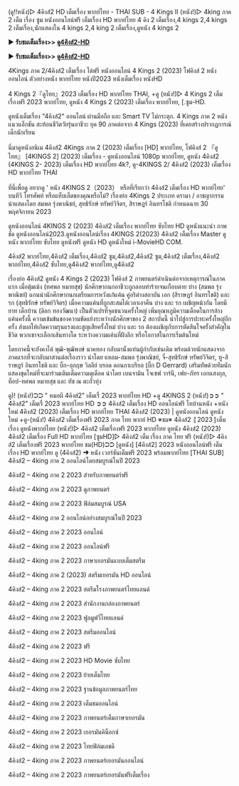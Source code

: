 (ดู!!หนัง)▷ 4คิงส์2 HD เต็มเรื่อง พากย์ไทย - THAI SUB - 4 Kings II (หนัง!)▷ 4king ภาค 2 เต็ม เรื่อง ซูม หนังออนไลน์ฟรี เต็มเรื่อง HD พากย์ไทย
4 คิง 2 เต็มเรื่อง,4 kings 2,4 kings 2 เต็มเรื่อง,นักแสดงใน 4 kings 2,4 king 2 เต็มเรื่อง,ดูหนัง 4 kings 2

▶ **รับชมเต็มเรื่อง>> [ดู4คิงส์2-HD](https://hd.lemovies.top/th/movie/968232/4-kings-ii)**

▶ **รับชมเต็มเรื่อง>> [ดู4คิงส์2-HD](https://hd.lemovies.top/th/movie/968232/4-kings-ii)**


4Kings ภาค 2/4คิงส์2 เต็มเรื่อง ได้ฟรี  หนังออนไลน์ 4 Kings 2 (2023) โฟคิงส์ 2 หนังออนไลน์ ตัวอย่างหนัง พากย์ไทย หนังปี2023 หนังเต็มเรื่อง หนังHD 

4 Kings 2『ดูไทย』2023 เต็มเรื่อง HD พากย์ไทย THAI, +ดู (หนัง!)▷ 4 Kings 2 เต็มเรื่องฟรี 2023 พากย์ไทย, ดูหนัง 4 Kings 2 (2023) เต็มเรื่อง พากย์ไทย, [.ซูม-HD.

ดูหนังเต็มเรื่อง "4คิงส์2" ออนไลน์ ผ่านมือถือ และ Smart TV ไม่กระตุก. 4 Kings ภาค 2 หนังแนวแอ็กชัน สะท้อนชีวิตวัยรุ่นอาชีวะ ยุค 90 ภาคต่อจาก 4 Kings (2023) ที่เคยสร้างปรากฏการณ์เด็กนักเรียน

นี่มาดูหนังอนิเม 4คิงส์2 4Kings ภาค 2 (2023) เต็มเรื่อง [HD] พากย์ไทย, โฟคิงส์ 2 『ดูไทย』 [4KINGS 2] (2023) เต็มเรื่อง - ดูหนังออนไลน์ 1080p พากย์ไทย, ดูหนัง 4คิงส์2 (4KINGS 2- 2023) เต็มเรื่อง HD พากย์ไทย 4k?, ดู-4KINGS 2/ 4คิงส์2 (2023) เต็มเรื่อง HD พากย์ไทย THAI

ที่นี่เพื่อดู อยากดู ' หนัง 4KINGS 2（2023） หรือที่เรียกว่า 4คิงส์2 เต็มเรื่อง HD พากย์ไทย' บนทีวี โทรศัพท์ หรือแท็บเล็ตของคุณหรือไม่? เรื่องย่อ 4Kings 2 ประเภท  ดรามา / อาชญากรรม นำแสดงโดย  สมพล รุ่งพาณิชย์, สุทธิรักษ์ ทรัพย์วิจิตร, สิราษฎร์ อินทรโชติ กำหนดฉาย  30 พฤศจิกายน 2023

ดูหนังออนไลน์ 4KINGS 2 (2023) 4คิงส์2 เต็มเรื่อง พากย์ไทย ซับไทย HD ดูหนังแนะนำ ภาพชัด ดูหนังออนไลน์2023.ดูหนังออนไลน์เรื่อง 4KINGS 2(2023) 4คิงส์2 เต็มเรื่อง Master ดูหนัง พากย์ไทย ซับไทย ดูหนังฟรี ดูหนัง HD ดูหนังใหม่ i-MovieHD COM.

4คิงส์2 พากย์ไทย,4คิงส์2 เต็มเรื่อง,4คิงส์2 ซูม,4คิงส์2,4คิงส์2 ซูม,4คิงส์2 เต็มเรื่อง,4คิงส์2 พากย์ไทย,4คิงส์2 ซับไทย,ดู4คิงส์2 พากย์ไทย,ดู4คิงส์2 

เรื่องย่อ 4คิงส์2
ดูหนัง 4 Kings 2 (2023) โฟคิงส์ 2 ภาพยนตร์ดำเนินต่อจากเหตุการณ์ในภาคแรก เมื่อตุ้มเม้ง (ทศพล หมายสุข) นักศึกษากนกอาชีวะถูกลอบทำร้ายจนเกือบตาย บ่าง (สมพล รุ่งพาณิชย์) แกนนำนักศึกษากนกเตรียมการหวังแก้แค้น คู่อริต่างสถาบัน เอก (สิราษฎร์ อินทรโชติ) และ รก (สุทธิรักษ์ ทรัพย์วิจิตร) เมื่อความแค้นที่ถูกสะสมได้เวลาเอาคืน บ่าง และ รก เผชิญหน้ากัน โดยมี ยาท เด็กบ้าน (ดิลก ทองวัฒนา) เป็นตัวแปรที่จุดชนวนครั้งใหญ่ เพิ่มอุณหภูมิความเดือดในการล้างแค้นครั้งนี้ ความเข้มข้นของความขัดแย้งระหว่างนักศึกษาของ 2 สถาบันนี้ นำไปสู่การปะทะครั้งใหญ่อีกครั้ง ส่งผลให้เกิดความรุนแรงและสูญเสียครั้งใหม่ บ่าง และ รก ต้องเผชิญกับการตัดสินใจครั้งสำคัญในชีวิต พวกเขาจะเลือกเส้นทางใด ระหว่างความแค้นที่ฝังลึก หรือโอกาสในการเริ่มต้นใหม่

โดยภาคนี้จะยังคงได้ พุฒิ-พุฒิพงษ์ นาคทอง กลับมานั่งแท่นผู้กำกับเช่นเดิม พร้อมด้วยนักแสดงจากภาคแรกที่จะกลับมาสานต่อเรื่องราว นำโดย แหลม-สมพล รุ่งพาณิชย์, จี๋-สุทธิรักษ์ ทรัพย์วิจิตร, ทู-สิราษฎร์ อินทรโชติ และ บิ๊ก-อุกฤษ วิลลีย์ บรอด ดอนกาเบรียล (บิ๊ก D Gerrard) เสริมทัพด้วยทีมนักแสดงชุดใหม่ที่จะมาร่วมเติมเต็มความดุเดือด นำโดย เบนจามิน โจเซฟ วาร์นี, เฟย-ภัทร เอกแสงกุล, ท็อป-ทศพล หมายสุข และ ทัช ณ ตะกั่วทุ่ง

ดู)! (หนัง!)➲➲ " หมอผี 4คิงส์2" เต็มเรื่ 2023 พากย์ไทย HD
+ดู 4KINGS 2 (หนัง!)➲➲ " 4คิงส์2" เต็มเรื่ 2023 พากย์ไทย HD
➲➲ 4คิงส์2 เต็มเรื่อง HD ออนไลน์ฟรี ไทบ้านหนัง
+หนังใหม่ 4คิงส์2 (2023) เต็มเรื่อง HD พากย์ไทย THAI
4คิงส์2 (2023) | ดูหนังออนไลน์ ดูหนังใหม่
+ดู-(หนัง!) 4คิงส์2 เต็มเรื่องฟรี 2023 ภาค ไทย พากย์ HD
※ชม※ 4คิงส์2 〚2023〛เต็มเรื่อง ดูหนังพากย์ไทย
(หนัง!)▷ 4คิงส์2 เต็มเรื่องฟรี 2023 พากย์ไทย
ดูหนัง 4คิงส์2 (2023) 4คิงส์2 เต็มเรื่อง Full HD พากย์ไทย
[ซูมHD]▷ 4คิงส์2 เต็ม เรื่อง ภาค ไทย ฟรี
(หนัง!)▷ 4คิงส์2 เต็มเรื่องฟรี 2023 พากย์ไทย
ชม(HD)➲➲ [ดูหนัง] [4คิงส์2] 2023 หนังออนไลน์ฟรี เต็มเรื่อง HD พากย์ไทย
ดู (4คิงส์2) ➜ หนัง เวอร์ชันเต็มฟรี 2023 พร้อมพากย์ไทย [THAI SUB]
4คิงส์2 – 4king ภาค 2 ออนไลน์โดยสมบูรณ์ในปี 2023

4คิงส์2 – 4king ภาค 2 2023 สำหรับภาพยนตร์ฟรี

4คิงส์2 – 4king ภาค 2 2023 ดูภาพยนตร์

4คิงส์2 – 4king ภาค 2 2023 ฟิล์มสมบูรณ์ USA

4คิงส์2 – 4king ภาค 2 ออนไลน์อย่างสมบูรณ์ในปี 2023

4คิงส์2 – 4king ภาค 2 2023 ออนไลน์

4คิงส์2 – 4king ภาค 2 2023 ออนไลน์ฟรี

4คิงส์2 – 4king ภาค 2 2023 ภาษาเยอรมันแบบเต็มสตรีม

4คิงส์2 – 4king ภาค 2 (2023) สตรีมเยอรมัน HD ออนไลน์

4คิงส์2 – 4king ภาค 2 2023 สตรีมโรงภาพยนตร์ไทยแลนด์

4คิงส์2 – 4king ภาค 2 2023 สํานักงานกล่องภาพยนตร์

4คิงส์2 – 4king ภาค 2 2023 ฟูลมูฟวี่ไทยแลนด์

4คิงส์2 – 4king ภาค 2 2023 สตรีมออนไลน์

4คิงส์2 – 4king ภาค 2 2023 ฟรี

4คิงส์2 – 4king ภาค 2 2023 HD Movie ซับไทย

4คิงส์2 – 4king ภาค 2 2023 ย้ายเต็มไทย

4คิงส์2 – 4king ภาค 2 2023 ฐานข้อมูลภาพยนตร์ไทย

4คิงส์2 – 4king ภาค 2 2023 เต็มชมออนไลน์

4คิงส์2 – 4king ภาค 2 2023 ภาพยนตร์เต็มภาษาเยอรมัน

4คิงส์2 – 4king ภาค 2 2023 เยอรมันคิน็อกซ์

4คิงส์2 – 4king ภาค 2 2023 ไทยฟิล์มเอชดี

4คิงส์2 – 4king ภาค 2 2023 ภาพยนตร์เยอรมันออนไลน์

4คิงส์2 – 4king ภาค 2 2023 ภาพยนตร์เยอรมันฟรีเต็มเรื่อง 
